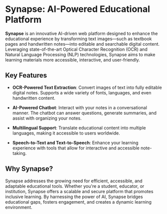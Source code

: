 # Synapse: AI-Powered Educational Platform

**Synapse** is an innovative AI-driven web platform designed to enhance the educational experience by transforming text images—such as textbook pages and handwritten notes—into editable and searchable digital content. Leveraging state-of-the-art Optical Character Recognition (OCR) and Natural Language Processing (NLP) technologies, Synapse aims to make learning materials more accessible, interactive, and user-friendly.

## Key Features

- **OCR-Powered Text Extraction**: Convert images of text into fully editable digital notes. Supports a wide variety of fonts, languages, and even handwritten content.
  
- **AI-Powered Chatbot**: Interact with your notes in a conversational manner. The chatbot can answer questions, generate summaries, and assist with organizing your notes.
  
- **Multilingual Support**: Translate educational content into multiple languages, making it accessible to users worldwide.
  
- **Speech-to-Text and Text-to-Speech**: Enhance your learning experience with tools that allow for interactive and accessible note-taking.

## Why Synapse?

Synapse addresses the growing need for efficient, accessible, and adaptable educational tools. Whether you're a student, educator, or institution, Synapse offers a scalable and secure platform that promotes inclusive learning. By harnessing the power of AI, Synapse bridges educational gaps, fosters engagement, and creates a dynamic learning environment.
